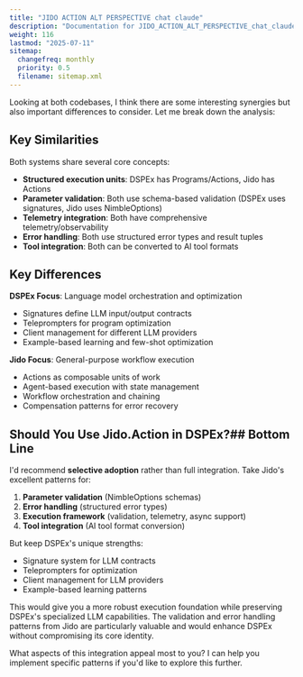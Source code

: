 ```yaml
---
title: "JIDO ACTION ALT PERSPECTIVE chat claude"
description: "Documentation for JIDO_ACTION_ALT_PERSPECTIVE_chat_claude from the Ds ex repository."
weight: 116
lastmod: "2025-07-11"
sitemap:
  changefreq: monthly
  priority: 0.5
  filename: sitemap.xml
---
```


Looking at both codebases, I think there are some interesting synergies but also important differences to consider. Let me break down the analysis:

## Key Similarities

Both systems share several core concepts:
- **Structured execution units**: DSPEx has Programs/Actions, Jido has Actions
- **Parameter validation**: Both use schema-based validation (DSPEx uses signatures, Jido uses NimbleOptions)
- **Telemetry integration**: Both have comprehensive telemetry/observability
- **Error handling**: Both use structured error types and result tuples
- **Tool integration**: Both can be converted to AI tool formats

## Key Differences

**DSPEx Focus**: Language model orchestration and optimization
- Signatures define LLM input/output contracts
- Teleprompters for program optimization
- Client management for different LLM providers
- Example-based learning and few-shot optimization

**Jido Focus**: General-purpose workflow execution
- Actions as composable units of work
- Agent-based execution with state management
- Workflow orchestration and chaining
- Compensation patterns for error recovery

## Should You Use Jido.Action in DSPEx?## Bottom Line

I'd recommend **selective adoption** rather than full integration. Take Jido's excellent patterns for:

1. **Parameter validation** (NimbleOptions schemas)
2. **Error handling** (structured error types) 
3. **Execution framework** (validation, telemetry, async support)
4. **Tool integration** (AI tool format conversion)

But keep DSPEx's unique strengths:
- Signature system for LLM contracts
- Teleprompters for optimization
- Client management for LLM providers
- Example-based learning patterns

This would give you a more robust execution foundation while preserving DSPEx's specialized LLM capabilities. The validation and error handling patterns from Jido are particularly valuable and would enhance DSPEx without compromising its core identity.

What aspects of this integration appeal most to you? I can help you implement specific patterns if you'd like to explore this further.
